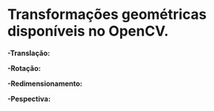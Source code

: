 # Transformações geométricas disponíveis no OpenCV.

**-Translação:**


**-Rotação:**


**-Redimensionamento:**


**-Pespectiva:**
